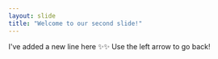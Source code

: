 ```yaml
---
layout: slide
title: "Welcome to our second slide!"
---
```

I've added a new line here ✨✨
Use the left arrow to go back!